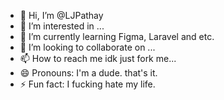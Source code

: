 - 👋 Hi, I’m @LJPathay
- 👀 I’m interested in ...
- 🌱 I’m currently learning Figma, Laravel and etc.
- 💞️ I’m looking to collaborate on ...
- 📫 How to reach me idk just fork me...
- 😄 Pronouns: I'm a dude. that's it.
- ⚡ Fun fact: I fucking hate my life.

<!---
LJPathay/LJPathay is a ✨ special ✨ repository because its `README.md` (this file) appears on your GitHub profile.
You can click the Preview link to take a look at your changes.
--->
